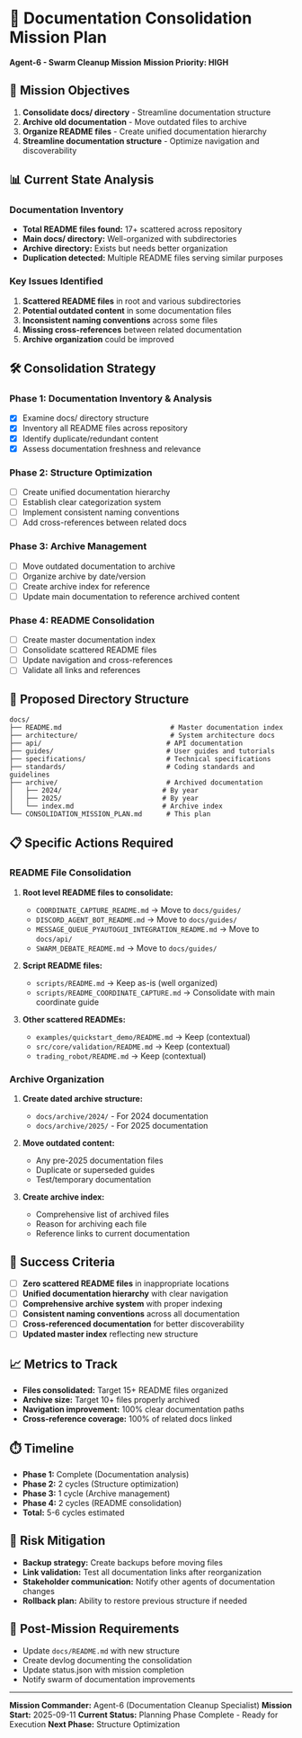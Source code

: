 # 🚀 **Documentation Consolidation Mission Plan**
**Agent-6 - Swarm Cleanup Mission**
**Mission Priority: HIGH**

## 🎯 **Mission Objectives**

1. **Consolidate docs/ directory** - Streamline documentation structure
2. **Archive old documentation** - Move outdated files to archive
3. **Organize README files** - Create unified documentation hierarchy
4. **Streamline documentation structure** - Optimize navigation and discoverability

## 📊 **Current State Analysis**

### **Documentation Inventory**
- **Total README files found:** 17+ scattered across repository
- **Main docs/ directory:** Well-organized with subdirectories
- **Archive directory:** Exists but needs better organization
- **Duplication detected:** Multiple README files serving similar purposes

### **Key Issues Identified**
1. **Scattered README files** in root and various subdirectories
2. **Potential outdated content** in some documentation files
3. **Inconsistent naming conventions** across some files
4. **Missing cross-references** between related documentation
5. **Archive organization** could be improved

## 🛠️ **Consolidation Strategy**

### **Phase 1: Documentation Inventory & Analysis**
- [x] Examine docs/ directory structure
- [x] Inventory all README files across repository
- [x] Identify duplicate/redundant content
- [x] Assess documentation freshness and relevance

### **Phase 2: Structure Optimization**
- [ ] Create unified documentation hierarchy
- [ ] Establish clear categorization system
- [ ] Implement consistent naming conventions
- [ ] Add cross-references between related docs

### **Phase 3: Archive Management**
- [ ] Move outdated documentation to archive
- [ ] Organize archive by date/version
- [ ] Create archive index for reference
- [ ] Update main documentation to reference archived content

### **Phase 4: README Consolidation**
- [ ] Create master documentation index
- [ ] Consolidate scattered README files
- [ ] Update navigation and cross-references
- [ ] Validate all links and references

## 📁 **Proposed Directory Structure**

```
docs/
├── README.md                           # Master documentation index
├── architecture/                       # System architecture docs
├── api/                               # API documentation
├── guides/                            # User guides and tutorials
├── specifications/                    # Technical specifications
├── standards/                         # Coding standards and guidelines
├── archive/                           # Archived documentation
│   ├── 2024/                         # By year
│   ├── 2025/                         # By year
│   └── index.md                      # Archive index
└── CONSOLIDATION_MISSION_PLAN.md      # This plan
```

## 📋 **Specific Actions Required**

### **README File Consolidation**
1. **Root level README files to consolidate:**
   - `COORDINATE_CAPTURE_README.md` → Move to `docs/guides/`
   - `DISCORD_AGENT_BOT_README.md` → Move to `docs/guides/`
   - `MESSAGE_QUEUE_PYAUTOGUI_INTEGRATION_README.md` → Move to `docs/api/`
   - `SWARM_DEBATE_README.md` → Move to `docs/guides/`

2. **Script README files:**
   - `scripts/README.md` → Keep as-is (well organized)
   - `scripts/README_COORDINATE_CAPTURE.md` → Consolidate with main coordinate guide

3. **Other scattered READMEs:**
   - `examples/quickstart_demo/README.md` → Keep (contextual)
   - `src/core/validation/README.md` → Keep (contextual)
   - `trading_robot/README.md` → Keep (contextual)

### **Archive Organization**
1. **Create dated archive structure:**
   - `docs/archive/2024/` - For 2024 documentation
   - `docs/archive/2025/` - For 2025 documentation

2. **Move outdated content:**
   - Any pre-2025 documentation files
   - Duplicate or superseded guides
   - Test/temporary documentation

3. **Create archive index:**
   - Comprehensive list of archived files
   - Reason for archiving each file
   - Reference links to current documentation

## 🎯 **Success Criteria**

- [ ] **Zero scattered README files** in inappropriate locations
- [ ] **Unified documentation hierarchy** with clear navigation
- [ ] **Comprehensive archive system** with proper indexing
- [ ] **Consistent naming conventions** across all documentation
- [ ] **Cross-referenced documentation** for better discoverability
- [ ] **Updated master index** reflecting new structure

## 📈 **Metrics to Track**

- **Files consolidated:** Target 15+ README files organized
- **Archive size:** Target 10+ files properly archived
- **Navigation improvement:** 100% clear documentation paths
- **Cross-reference coverage:** 100% of related docs linked

## ⏱️ **Timeline**

- **Phase 1:** Complete (Documentation analysis)
- **Phase 2:** 2 cycles (Structure optimization)
- **Phase 3:** 1 cycle (Archive management)
- **Phase 4:** 2 cycles (README consolidation)
- **Total:** 5-6 cycles estimated

## 🚨 **Risk Mitigation**

- **Backup strategy:** Create backups before moving files
- **Link validation:** Test all documentation links after reorganization
- **Stakeholder communication:** Notify other agents of documentation changes
- **Rollback plan:** Ability to restore previous structure if needed

## 📝 **Post-Mission Requirements**

- Update `docs/README.md` with new structure
- Create devlog documenting the consolidation
- Update status.json with mission completion
- Notify swarm of documentation improvements

---

**Mission Commander:** Agent-6 (Documentation Cleanup Specialist)
**Mission Start:** 2025-09-11
**Current Status:** Planning Phase Complete - Ready for Execution
**Next Phase:** Structure Optimization

